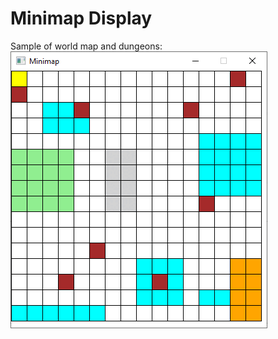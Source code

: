# Minimap Display

Sample of world map and dungeons:
![Zelda LADX Minimap Display](./minimap_animated.gif)
